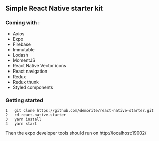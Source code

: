 ## Simple React Native starter kit

### Coming with : 
- Axios
- Expo
- Firebase
- Immutable
- Lodash
- MomentJS
- React Native Vector icons
- React navigation
- Redux
- Redux thunk
- Styled components

### Getting started
    1   git clone https://github.com/demorite/react-native-starter.git
    2   cd react-native-starter
    3   yarn install
    4   yarn start
Then the expo developer tools should run on http://localhost:19002/
